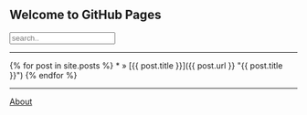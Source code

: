 ## Welcome to GitHub Pages

<form><input type="text" placeholder="search.."></form>
<hr/>
{% for post in site.posts %}
  *   <!-- <span>{{ post.date | date_to_string }}</span> --> » [{{ post.title }}]({{ post.url }} "{{ post.title }}")
{% endfor %}
<hr/>

[About](about/index.md)
